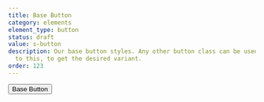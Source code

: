 ```yaml
---
title: Base Button
category: elements
element_type: button
status: draft
value: s-button
description: Our base button styles. Any other button class can be used in addition
  to this, to get the desired variant.
order: 123
---
```

<button class="s-button">Base Button</button>
